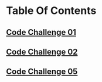# Table Of Contents

## [Code Challenge 01](./code-challenge-01/README.md)

## [Code Challenge 02](./code-challenge-02/README.md)


## [Code Challenge 05](./code-challenge-05/README.md)
